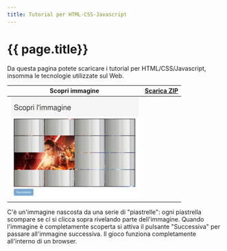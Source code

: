 ```yaml
---
title: Tutorial per HTML-CSS-Javascript
---
```


# {{ page.title}}

Da questa pagina potete scaricare i tutorial per HTML/CSS/Javascript, insomma le tecnologie utilizzate sul Web.

| Scopri immagine | [Scarica ZIP](files/web_scopri_immagine.zip) |
| --- | --- |
| ![Scopri immagine](images/web_scopri_immagine.png) | &nbsp; |

C'è un'immagine nascosta da una serie di "piastrelle": ogni piastrella scompare se ci si clicca sopra rivelando parte dell'immagine. Quando l'immagine è completamente scoperta si attiva il pulsante "Successiva" per passare all'immagine successiva.
Il gioco funziona completamente all'interno di un browser.
